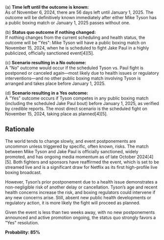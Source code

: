 (a) **Time left until the outcome is known:**  
As of November 6, 2024, there are 56 days left until January 1, 2025. The outcome will be definitively known immediately after either Mike Tyson has a public boxing match or January 1, 2025 passes without one.

(b) **Status quo outcome if nothing changed:**  
If nothing changes from the current scheduling and health status, the outcome will be "Yes": Mike Tyson will have a public boxing match on November 15, 2024, when he is scheduled to fight Jake Paul in a highly publicized, officially sanctioned event[4][5].

(c) **Scenario resulting in a No outcome:**  
A "No" outcome would occur if the scheduled Tyson vs. Paul fight is postponed or canceled again—most likely due to health issues or regulatory interventions—and no other public boxing match involving Tyson is arranged and takes place before January 1, 2025.

(d) **Scenario resulting in a Yes outcome:**  
A "Yes" outcome occurs if Tyson competes in any public boxing match (including the scheduled Jake Paul bout) before January 1, 2025, as verified by credible reports. The most direct scenario is the scheduled fight on November 15, 2024, taking place as planned[4][5].

## Rationale

The world tends to change slowly, and event postponements are uncommon unless triggered by specific, often known, risks. The match between Mike Tyson and Jake Paul is officially sanctioned, widely promoted, and has ongoing media momentum as of late October 2024[4][5]. Both fighters and sponsors have reaffirmed the event, which is set to be streamed live and is a significant draw for Netflix as its first high-profile live boxing broadcast.

However, Tyson’s prior postponement due to a health issue demonstrates a non-negligible risk of another delay or cancellation. Tyson’s age and recent health concerns increase the risk, and boxing regulators could intervene if any new concerns arise. Still, absent new public health developments or regulatory action, it is more likely the fight will proceed as planned.

Given the event is less than two weeks away, with no new postponements announced and active promotion ongoing, the status quo strongly favors a "Yes" resolution.

**Probability: 85%**